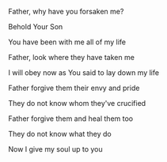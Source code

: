 Father, why have you forsaken me?

Behold Your Son

You have been with me all of my life

Father, look where they have taken me

I will obey now as You said to lay down my life

Father forgive them their envy and pride

They do not know whom they've crucified

Father forgive them and heal them too

They do not know what they do

Now I give my soul up to you
